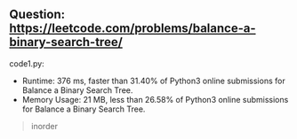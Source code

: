 ## Question: https://leetcode.com/problems/balance-a-binary-search-tree/

code1.py:
* Runtime: 376 ms, faster than 31.40% of Python3 online submissions for Balance a Binary Search Tree.
* Memory Usage: 21 MB, less than 26.58% of Python3 online submissions for Balance a Binary Search Tree.
> inorder